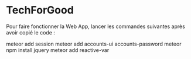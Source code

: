 # TechForGood


Pour faire fonctionner la Web App, lancer les commandes suivantes après avoir copié le code :

meteor add session
meteor add accounts-ui accounts-password
meteor npm install jquery
meteor add reactive-var
